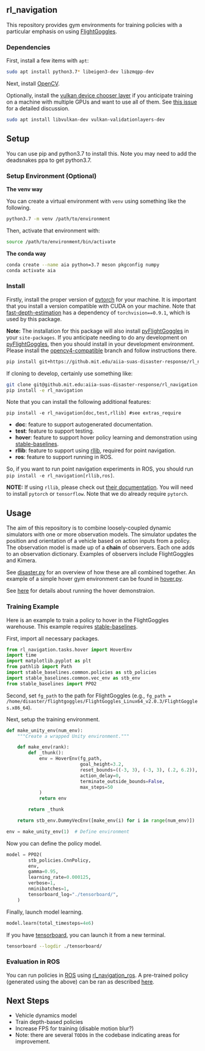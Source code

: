 ## rl_navigation

This repository provides gym environments for training policies with a particular emphasis on using [FlightGoggles](https://github.mit.edu/aiia-suas-disaster-response/FlightGoggles).

### Dependencies

First, install a few items with `apt`:
```bash
sudo apt install python3.7* libeigen3-dev libzmqpp-dev
```

Next, install [OpenCV](https://docs.opencv.org/trunk/d7/d9f/tutorial_linux_install.html).

Optionally, install the [vulkan device chooser layer](https://github.com/aejsmith/vkdevicechooser) if you anticipate training on a machine with multiple GPUs and want to use all of them.
See [this issue](https://github.mit.edu/aiia-suas-disaster-response/FlightGoggles/issues/1) for a detailed discussion.
```bash
sudo apt install libvulkan-dev vulkan-validationlayers-dev
```

## Setup

You can use pip and python3.7 to install this.
Note you may need to add the deadsnakes ppa to get python3.7.

### Setup Environment (Optional)

**The venv way**

You can create a virtual environment with `venv` using something like the following.
```bash
python3.7 -m venv /path/to/environment
```
Then, activate that environment with:
```bash
source /path/to/environment/bin/activate
```

**The conda way**

```bash
conda create --name aia python=3.7 meson pkgconfig numpy
conda activate aia
```

### Install

Firstly, install the proper version of [pytorch](https://pytorch.org/get-started/locally/) for your machine.
It is important that you install a version compatible with CUDA on your machine.
Note that [fast-depth-estimation](https://github.mit.edu/aiia-suas-disaster-response/fast-depth-estimation) has a dependency of `torchvision==0.9.1`, which is used by this package.

**Note:** The installation for this package will also install [pyFlightGoggles](https://github.mit.edu/aiia-suas-disaster-response/pyFlightGoggles/tree/opencv4-compatible) in your `site-packages`.
If you anticipate needing to do any development on [pyFlightGoggles](https://github.mit.edu/aiia-suas-disaster-response/pyFlightGoggles), then you should install in your development environment.
Please install the [opencv4-compatible](https://github.mit.edu/aiia-suas-disaster-response/FlightGoggles-Python/tree/opencv4-compatible) branch and follow instructions there.

```bash
pip install git+https://github.mit.edu/aiia-suas-disaster-response/rl_navigation.git
```

If cloning to develop, certainly use something like:
```bash
git clone git@github.mit.edu:aiia-suas-disaster-response/rl_navigation.git
pip install -e rl_navigation
```

Note that you can install the following additional features:
```
pip install -e rl_navigation[doc,test,rllib] #see extras_require
```
- **doc**: feature to support autogenerated documentation.
- **test**: feature to support testing.
- **hover**: feature to support hover policy learning and demonstration using [stable-baselines](https://stable-baselines.readthedocs.io/en/master/).
- **rllib**: feature to support using [rllib](https://docs.ray.io/en/latest/rllib.html), required for point navigation.
- **ros**: feature to support running in ROS.

So, if you want to run point navigation experiments in ROS, you should run `pip install -e rl_navigation[rllib,ros]`.

**NOTE:** If using `rllib`, please check out [their documentation](https://docs.ray.io/en/latest/rllib.html#running-rllib).
You will need to install `pytorch` or `tensorflow`.
Note that we do already require `pytorch`.

## Usage

The aim of this repository is to combine loosely-coupled dynamic simulators with one or more observation models.
The simulator updates the position and orientation of a vehicle based on action inputs from a policy.
The observation model is made up of a **chain** of observers.
Each one adds to an observation dictionary.
Examples of observers include FlightGoggles and Kimera.

See [disaster.py](src/rl_navigation/disaster.py) for an overview of how these are all combined together.
An example of a simple hover gym environment can be found in [hover.py](src/rl_navigation/tasks/hover.py).

See [here](https://github.mit.edu/aiia-suas-disaster-response/rl_navigation/tree/develop/src/rl_navigation_models/policies) for details about running the hover demonstraion.

### Training Example

Here is an example to train a policy to hover in the FlightGoggles warehouse.
This example requires [stable-baselines](https://stable-baselines.readthedocs.io/en/master/).

First, import all necessary packages.
```python
from rl_navigation.tasks.hover import HoverEnv 
import time
import matplotlib.pyplot as plt
from pathlib import Path
import stable_baselines.common.policies as stb_policies
import stable_baselines.common.vec_env as stb_env
from stable_baselines import PPO2
```

Second, set `fg_path` to the path for FlightGoggles (e.g., `fg_path = /home/disaster/flightgoggles/FlightGoggles_Linux64_v2.0.3/FlightGoggles.x86_64`).

Next, setup the training environment.
```python
def make_unity_env(num_env):
    """Create a wrapped Unity environment."""

    def make_env(rank):
        def _thunk():
            env = HoverEnv(fg_path,
                           goal_height=3.2,
                           reset_bounds=((-3, 3), (-3, 3), (.2, 6.2)),
                           action_delay=0,
                           terminate_outside_bounds=False,
                           max_steps=50
            )
            return env

        return _thunk

    return stb_env.DummyVecEnv([make_env(i) for i in range(num_env)])

env = make_unity_env(1)  # Define environment
```

Now you can define the policy model.
```python
model = PPO2(
        stb_policies.CnnPolicy,
        env,
        gamma=0.95,
        learning_rate=0.000125,
        verbose=1,
        nminibatches=1,
        tensorboard_log="./tensorboard/",
    )
```

Finally, launch model learning.
```python
model.learn(total_timesteps=4e6)
```

If you have [tensorboard](https://www.tensorflow.org/tensorboard), you can launch it from a new terminal.
```sh
tensorboard --logdir ./tensorboard/
```

### Evaluation in ROS
You can run policies in [ROS](https://www.ros.org/) using [rl_navigation_ros](https://github.mit.edu/aiia-suas-disaster-response/rl_navigation_ros). A pre-trained policy (generated using the above) can be ran as described [here](src/rl_navigation_models/policies/README.md).


## Next Steps

* Vehicle dynamics model
* Train depth-based policies
* Increase FPS for training (disable motion blur?)
* Note: there are several `TODO`s in the codebase indicating areas for improvement.

